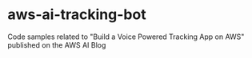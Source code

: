 # aws-ai-tracking-bot
Code samples related to "Build a Voice Powered Tracking App on AWS" published on the AWS AI Blog
